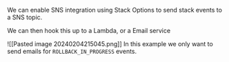 We can enable SNS integration using Stack Options to send stack events to a SNS topic.

We can then hook this up to a Lambda, or a Email service

![[Pasted image 20240204215045.png]]
In this example we only want to send emails for `ROLLBACK_IN_PROGRESS` events.